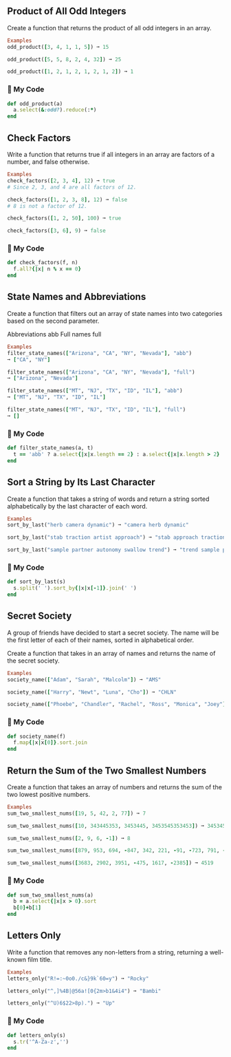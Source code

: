 ## Product of All Odd Integers
Create a function that returns the product of all odd integers in an array.
```ruby
Examples
odd_product([3, 4, 1, 1, 5]) ➞ 15

odd_product([5, 5, 8, 2, 4, 32]) ➞ 25

odd_product([1, 2, 1, 2, 1, 2, 1, 2]) ➞ 1
```
### :traffic_light: My Code
```ruby
def odd_product(a)
  a.select(&:odd?).reduce(:*)
end
```

## Check Factors
Write a function that returns true if all integers in an array are factors of a number, and false otherwise.
```ruby
Examples
check_factors([2, 3, 4], 12) ➞ true
# Since 2, 3, and 4 are all factors of 12.

check_factors([1, 2, 3, 8], 12) ➞ false
# 8 is not a factor of 12.

check_factors([1, 2, 50], 100) ➞ true

check_factors([3, 6], 9) ➞ false
```
### :traffic_light: My Code
```ruby
def check_factors(f, n)
  f.all?{|x| n % x == 0}
end
```

## State Names and Abbreviations
Create a function that filters out an array of state names into two categories based on the second parameter.

Abbreviations abb
Full names full
```ruby
Examples
filter_state_names(["Arizona", "CA", "NY", "Nevada"], "abb")
➞ ["CA", "NY"]

filter_state_names(["Arizona", "CA", "NY", "Nevada"], "full")
➞ ["Arizona", "Nevada"]

filter_state_names(["MT", "NJ", "TX", "ID", "IL"], "abb")
➞ ["MT", "NJ", "TX", "ID", "IL"]

filter_state_names(["MT", "NJ", "TX", "ID", "IL"], "full")
➞ []
```

### :traffic_light: My Code
```ruby
def filter_state_names(a, t)
  t == 'abb' ? a.select{|x|x.length == 2} : a.select{|x|x.length > 2}
end
```

## Sort a String by Its Last Character
Create a function that takes a string of words and return a string sorted alphabetically by the last character of each word.
```ruby
Examples
sort_by_last("herb camera dynamic") ➞ "camera herb dynamic"

sort_by_last("stab traction artist approach") ➞ "stab approach traction artist"

sort_by_last("sample partner autonomy swallow trend") ➞ "trend sample partner swallow autonomy"
```
### :traffic_light: My Code
```ruby
def sort_by_last(s)
  s.split(' ').sort_by{|x|x[-1]}.join(' ')
end
```

## Secret Society
A group of friends have decided to start a secret society. The name will be the first letter of each of their names, sorted in alphabetical order.

Create a function that takes in an array of names and returns the name of the secret society.
```ruby
Examples
society_name(["Adam", "Sarah", "Malcolm"]) ➞ "AMS"

society_name(["Harry", "Newt", "Luna", "Cho"]) ➞ "CHLN"

society_name(["Phoebe", "Chandler", "Rachel", "Ross", "Monica", "Joey"]) ➞ "CJMPRR"
```
### :traffic_light: My Code
```ruby
def society_name(f)
  f.map{|x|x[0]}.sort.join
end
```
## Return the Sum of the Two Smallest Numbers
Create a function that takes an array of numbers and returns the sum of the two lowest positive numbers.
```ruby
Examples
sum_two_smallest_nums([19, 5, 42, 2, 77]) ➞ 7

sum_two_smallest_nums([10, 343445353, 3453445, 3453545353453]) ➞ 3453455

sum_two_smallest_nums([2, 9, 6, -1]) ➞ 8

sum_two_smallest_nums([879, 953, 694, -847, 342, 221, -91, -723, 791, -587]) ➞ 563

sum_two_smallest_nums([3683, 2902, 3951, -475, 1617, -2385]) ➞ 4519
```
### :traffic_light: My Code
```ruby
def sum_two_smallest_nums(a)
  b = a.select{|x|x > 0}.sort
  b[0]+b[1]
end
```
## Letters Only
Write a function that removes any non-letters from a string, returning a well-known film title.
```ruby
Examples
letters_only("R!=:~0o0./c&}9k`60=y") ➞ "Rocky"

letters_only("^,]%4B|@56a![0{2m>b1&4i4") ➞ "Bambi"

letters_only("^U)6$22>8p).") ➞ "Up"
```
### :traffic_light: My Code
```ruby
def letters_only(s)
  s.tr('^A-Za-z','')
end
```



